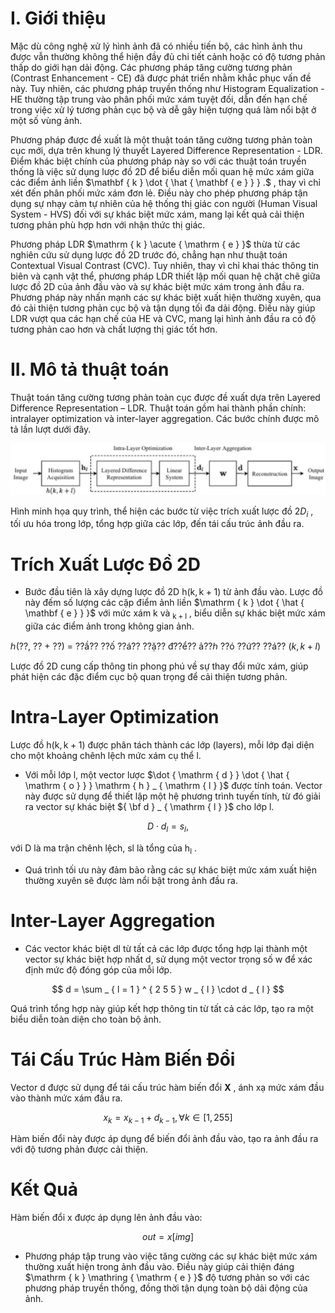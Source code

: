 

# I. Giới thiệu

Mặc dù công nghệ xử lý hình ảnh đã có nhiều tiến bộ, các hình ảnh thu được vẫn thường không thể hiện đầy đủ chi tiết cảnh hoặc có độ tương phản thấp do giới hạn dải động. Các phương pháp tăng cường tương phản (Contrast Enhancement - CE) đã được phát triển nhằm khắc phục vấn đề này. Tuy nhiên, các phương pháp truyền thống như Histogram Equalization - HE thường tập trung vào phân phối mức xám tuyệt đối, dẫn đến hạn chế trong việc xử lý tương phản cục bộ và dễ gây hiện tượng quá làm nổi bật ở một số vùng ảnh.

Phương pháp được đề xuất là một thuật toán tăng cường tương phản toàn cục mới, dựa trên khung lý thuyết Layered Difference Representation - LDR. Điểm khác biệt chính của phương pháp này so với các thuật toán truyền thống là việc sử dụng lược đồ 2D để biểu diễn mối quan hệ mức xám giữa các điểm ảnh liền $\mathbf { k } \dot { \hat { \mathbf { e } } } .$ , thay vì chỉ xét đến phân phối mức xám đơn lẻ. Điều này cho phép phương pháp tận dụng sự nhạy cảm tự nhiên của hệ thống thị giác con người (Human Visual System - HVS) đối với sự khác biệt mức xám, mang lại kết quả cải thiện tương phản phù hợp hơn với nhận thức thị giác.

Phương pháp LDR $\mathrm { k } \acute { \mathrm { e } }$ thừa từ các nghiên cứu sử dụng lược đồ 2D trước đó, chẳng hạn như thuật toán Contextual Visual Contrast (CVC). Tuy nhiên, thay vì chỉ khai thác thông tin biên và cạnh vật thể, phương pháp LDR thiết lập mối quan hệ chặt chẽ giữa lược đồ 2D của ảnh đầu vào và sự khác biệt mức xám trong ảnh đầu ra. Phương pháp này nhấn mạnh các sự khác biệt xuất hiện thường xuyên, qua đó cải thiện tương phản cục bộ và tận dụng tối đa dải động. Điều này giúp LDR vượt qua các hạn chế của HE và CVC, mang lại hình ảnh đầu ra có độ tương phản cao hơn và chất lượng thị giác tốt hơn.

# II. Mô tả thuật toán

Thuật toán tăng cường tương phản toàn cục được đề xuất dựa trên Layered Difference Representation – LDR. Thuật toán gồm hai thành phần chính: intralayer optimization và inter-layer aggregation. Các bước chính được mô tả lần lượt dưới đây.



![](images/image1.jpg)

Hình minh họa quy trình, thể hiện các bước từ việc trích xuất lược đồ $2 D _ { i }$ , tối ưu hóa trong lớp, tổng hợp giữa các lớp, đến tái cấu trúc ảnh đầu ra.

# Trích Xuất Lược Đồ 2D

- Bước đầu tiên là xây dựng lược đồ 2D $\mathrm { { h } } ( \mathrm { { k } } , \mathrm { { k } } + 1 )$ từ ảnh đầu vào. Lược đồ này đếm số lượng các cặp điểm ảnh liền $\mathrm { k } \dot { \hat { \mathbf { e } } }$ với mức xám k và $_ { \mathrm { k + l } }$ , biểu diễn sự khác biệt mức xám giữa các điểm ảnh trong không gian ảnh.

ℎ(??, ?? + ??) = ??ầ?? ??ố ??á?? ??ặ?? đ??ể?? ả??ℎ ??ó ??ứ?? ??á?? $( k , k + l )$

Lược đồ 2D cung cấp thông tin phong phú về sự thay đổi mức xám, giúp phát hiện các đặc điểm cục bộ quan trọng để cải thiện tương phản.

# Intra-Layer Optimization

Lược đồ $\mathrm { { h } } ( \mathrm { { k } } , \mathrm { { k } } + 1 )$ được phân tách thành các lớp (layers), mỗi lớp đại diện cho một khoảng chênh lệch mức xám cụ thể l.

- Với mỗi lớp l, một vector lược $\dot { \mathrm { d } } \dot { \hat { \mathrm { o } } } \mathrm { h } _ { \mathrm { l } }$ được tính toán. Vector này được sử dụng để thiết lập một hệ phương trình tuyến tính, từ đó giải ra vector sự khác biệt ${ \bf d } _ { \mathrm { l } }$ cho lớp l.

$$
D \cdot d _ { l } = s _ { l } ,
$$

với D là ma trận chênh lệch, sl là tổng của $\mathrm { h } _ { \mathrm { l } }$ .

- Quá trình tối ưu này đảm bảo rằng các sự khác biệt mức xám xuất hiện thường xuyên sẽ được làm nổi bật trong ảnh đầu ra.

# Inter-Layer Aggregation

- Các vector khác biệt dl từ tất cả các lớp được tổng hợp lại thành một vector sự khác biệt hợp nhất d, sử dụng một vector trọng số w để xác định mức độ đóng góp của mỗi lớp.



$$
d = \sum _ { l = 1 } ^ { 2 5 5 } w _ { l } \cdot d _ { l }
$$

Quá trình tổng hợp này giúp kết hợp thông tin từ tất cả các lớp, tạo ra một biểu diễn toàn diện cho toàn bộ ảnh.

# Tái Cấu Trúc Hàm Biến Đổi

Vector d được sử dụng để tái cấu trúc hàm biến đổi $\mathbf { X }$ , ánh xạ mức xám đầu vào thành mức xám đầu ra.

$$
x _ { k } = x _ { k - 1 } + d _ { k - 1 } , \forall k \in [ 1 , 2 5 5 ]
$$

Hàm biến đổi này được áp dụng để biến đổi ảnh đầu vào, tạo ra ảnh đầu ra với độ tương phản được cải thiện.

# Kết Quả

Hàm biến đổi x được áp dụng lên ảnh đầu vào:

$$
o u t = x [ i m g ]
$$

- Phương pháp tập trung vào việc tăng cường các sự khác biệt mức xám thường xuất hiện trong ảnh đầu vào. Điều này giúp cải thiện đáng $\mathrm { k } \mathring { \mathrm { e } }$ độ tương phản so với các phương pháp truyền thống, đồng thời tận dụng toàn bộ dải động của ảnh.